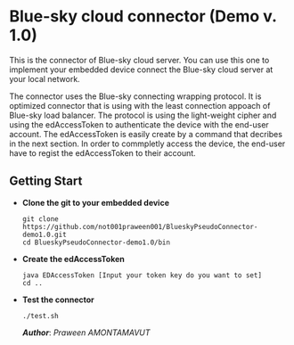 Blue-sky cloud connector (Demo v. 1.0)
================================
This is the connector of Blue-sky cloud server. You can use this one to implement your embedded device connect the Blue-sky cloud server at your local network.

The connector uses the Blue-sky connecting wrapping protocol. It is optimized connector that is using with the least connection appoach of Blue-sky load balancer. The protocol is using the light-weight cipher and using the edAccessToken to authenticate the device with the end-user account. The edAccessToken is easily create by a command that decribes in the next section. In order to commpletly access the device, the end-user have to regist the edAccessToken to their account.

Getting Start
-------------
- **Clone the git to your embedded device**
  ```shell
  git clone https://github.com/not001praween001/BlueskyPseudoConnector-demo1.0.git
  cd BlueskyPseudoConnector-demo1.0/bin
  ```
- **Create the edAccessToken**
  ```shell
  java EDAccessToken [Input your token key do you want to set]
  cd ..
  ```
- **Test the connector**
  ```shell
  ./test.sh
  ```
  ***Author***: *Praween AMONTAMAVUT*
  
